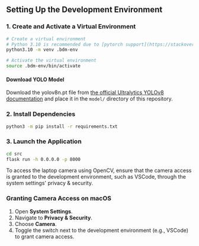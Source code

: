 ## Setting Up the Development Environment

### 1. Create and Activate a Virtual Environment


```bash
# Create a virtual environment
# Python 3.10 is recommended due to [pytorch support](https://stackoverflow.com/questions/75417119/how-to-find-what-is-the-latest-version-of-python-that-pytorch)
python3.10 -m venv .bdm-env

# Activate the virtual environment
source .bdm-env/bin/activate
```

#### Download YOLO Model

Download the yolov8n.pt file from [the official Ultralytics YOLOv8 documentation](https://docs.ultralytics.com/models/yolov8/#supported-modes) and place it in the `model/` directory of this repository.

### 2. Install Dependencies

```bash
python3 -m pip install -r requirements.txt
```

### 3. Launch the Application

```bash
cd src
flask run -h 0.0.0.0 -p 8000
```

To access the laptop camera using OpenCV, ensure that the camera access is granted to the development environment, such as VSCode, through the system settings' privacy & security.

### Granting Camera Access on macOS

1. Open **System Settings**.
2. Navigate to **Privacy & Security**.
4. Choose **Camera**.
5. Toggle the switch next to the development environment (e.g., VSCode) to grant camera access.
